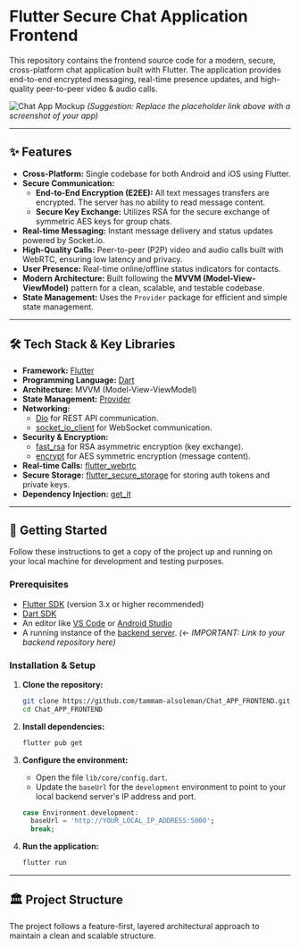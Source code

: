 # Flutter Secure Chat Application Frontend

This repository contains the frontend source code for a modern, secure, cross-platform chat application built with Flutter. The application provides end-to-end encrypted messaging, real-time presence updates, and high-quality peer-to-peer video & audio calls.

![Chat App Mockup](https://via.placeholder.com/800x450.png?text=Your+App+Screenshot+Here)
*(Suggestion: Replace the placeholder link above with a screenshot of your app)*

---

## ✨ Features

- **Cross-Platform:** Single codebase for both Android and iOS using Flutter.
- **Secure Communication:**
    - **End-to-End Encryption (E2EE):** All text messages transfers are encrypted. The server has no ability to read message content.
    - **Secure Key Exchange:** Utilizes RSA for the secure exchange of symmetric AES keys for group chats.
- **Real-time Messaging:** Instant message delivery and status updates powered by Socket.io.
- **High-Quality Calls:** Peer-to-peer (P2P) video and audio calls built with WebRTC, ensuring low latency and privacy.
- **User Presence:** Real-time online/offline status indicators for contacts.
- **Modern Architecture:** Built following the **MVVM (Model-View-ViewModel)** pattern for a clean, scalable, and testable codebase.
- **State Management:** Uses the `Provider` package for efficient and simple state management.

---

## 🛠️ Tech Stack & Key Libraries

- **Framework:** [Flutter](https://flutter.dev/)
- **Programming Language:** [Dart](https://dart.dev/)
- **Architecture:** MVVM (Model-View-ViewModel)
- **State Management:** [Provider](https://pub.dev/packages/provider)
- **Networking:**
    - [Dio](https://pub.dev/packages/dio) for REST API communication.
    - [socket_io_client](https://pub.dev/packages/socket_io_client) for WebSocket communication.
- **Security & Encryption:**
    - [fast_rsa](https://pub.dev/packages/fast_rsa) for RSA asymmetric encryption (key exchange).
    - [encrypt](https://pub.dev/packages/encrypt) for AES symmetric encryption (message content).
- **Real-time Calls:** [flutter_webrtc](https://pub.dev/packages/flutter_webrtc)
- **Secure Storage:** [flutter_secure_storage](https://pub.dev/packages/flutter_secure_storage) for storing auth tokens and private keys.
- **Dependency Injection:** [get_it](https://pub.dev/packages/get_it)

---

## 🚀 Getting Started

Follow these instructions to get a copy of the project up and running on your local machine for development and testing purposes.

### Prerequisites

- [Flutter SDK](https://flutter.dev/docs/get-started/install) (version 3.x or higher recommended)
- [Dart SDK](https://dart.dev/get-dart)
- An editor like [VS Code](https://code.visualstudio.com/) or [Android Studio](https://developer.android.com/studio)
- A running instance of the [backend server](https://github.com/your-username/your-backend-repo-link). *(<- IMPORTANT: Link to your backend repository here)*

### Installation & Setup

1.  **Clone the repository:**
    ```sh
    git clone https://github.com/tammam-alsoleman/Chat_APP_FRONTEND.git
    cd Chat_APP_FRONTEND
    ```

2.  **Install dependencies:**
    ```sh
    flutter pub get
    ```

3.  **Configure the environment:**
    - Open the file `lib/core/config.dart`.
    - Update the `baseUrl` for the `development` environment to point to your local backend server's IP address and port.
    ```dart
    case Environment.development:
      baseUrl = 'http://YOUR_LOCAL_IP_ADDRESS:5000';
      break;
    ```

4.  **Run the application:**
    ```sh
    flutter run
    ```

---

## 🏛️ Project Structure

The project follows a feature-first, layered architectural approach to maintain a clean and scalable structure.